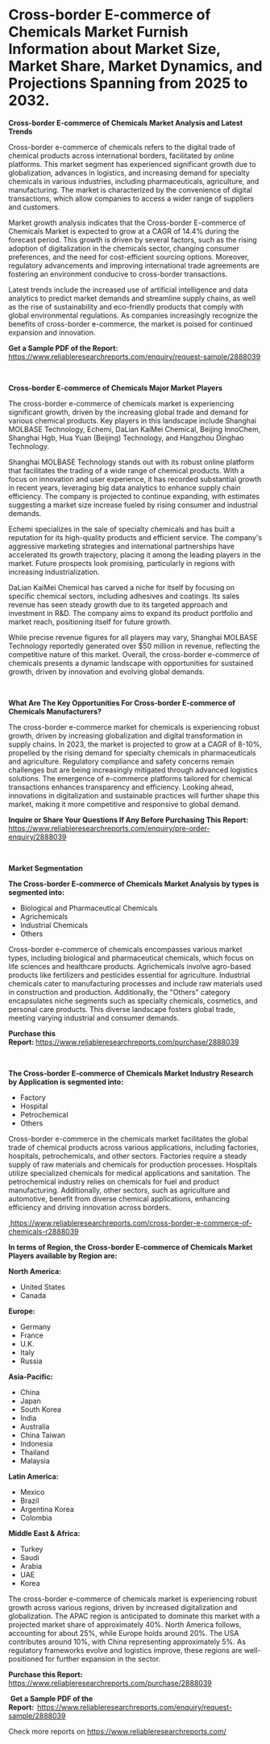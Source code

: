 <p><h1>Cross-border E-commerce of Chemicals Market Furnish Information about Market Size, Market Share, Market Dynamics, and Projections Spanning from 2025 to 2032.</h1></p><p><strong>Cross-border E-commerce of Chemicals Market Analysis and Latest Trends</strong></p>
<p><p>Cross-border e-commerce of chemicals refers to the digital trade of chemical products across international borders, facilitated by online platforms. This market segment has experienced significant growth due to globalization, advances in logistics, and increasing demand for specialty chemicals in various industries, including pharmaceuticals, agriculture, and manufacturing. The market is characterized by the convenience of digital transactions, which allow companies to access a wider range of suppliers and customers.</p><p>Market growth analysis indicates that the Cross-border E-commerce of Chemicals Market is expected to grow at a CAGR of 14.4% during the forecast period. This growth is driven by several factors, such as the rising adoption of digitalization in the chemicals sector, changing consumer preferences, and the need for cost-efficient sourcing options. Moreover, regulatory advancements and improving international trade agreements are fostering an environment conducive to cross-border transactions.</p><p>Latest trends include the increased use of artificial intelligence and data analytics to predict market demands and streamline supply chains, as well as the rise of sustainability and eco-friendly products that comply with global environmental regulations. As companies increasingly recognize the benefits of cross-border e-commerce, the market is poised for continued expansion and innovation.</p></p>
<p><strong>Get a Sample PDF of the Report:&nbsp;</strong> <a href="https://www.reliableresearchreports.com/enquiry/request-sample/2888039?utm_campaign=2487&utm_medium=2&utm_source=Github&utm_content=ia&utm_term=14032025&utm_id=cross-border-e-commerce-of-chemicals">https://www.reliableresearchreports.com/enquiry/request-sample/2888039</a></p>
<p>&nbsp;</p>
<p><strong>Cross-border E-commerce of Chemicals Major Market Players</strong></p>
<p><p>The cross-border e-commerce of chemicals market is experiencing significant growth, driven by the increasing global trade and demand for various chemical products. Key players in this landscape include Shanghai MOLBASE Technology, Echemi, DaLian KaiMei Chemical, Beijing InnoChem, Shanghai Hgb, Hua Yuan (Beijing) Technology, and Hangzhou Dinghao Technology.</p><p>Shanghai MOLBASE Technology stands out with its robust online platform that facilitates the trading of a wide range of chemical products. With a focus on innovation and user experience, it has recorded substantial growth in recent years, leveraging big data analytics to enhance supply chain efficiency. The company is projected to continue expanding, with estimates suggesting a market size increase fueled by rising consumer and industrial demands.</p><p>Echemi specializes in the sale of specialty chemicals and has built a reputation for its high-quality products and efficient service. The company's aggressive marketing strategies and international partnerships have accelerated its growth trajectory, placing it among the leading players in the market. Future prospects look promising, particularly in regions with increasing industrialization.</p><p>DaLian KaiMei Chemical has carved a niche for itself by focusing on specific chemical sectors, including adhesives and coatings. Its sales revenue has seen steady growth due to its targeted approach and investment in R&D. The company aims to expand its product portfolio and market reach, positioning itself for future growth.</p><p>While precise revenue figures for all players may vary, Shanghai MOLBASE Technology reportedly generated over $50 million in revenue, reflecting the competitive nature of this market. Overall, the cross-border e-commerce of chemicals presents a dynamic landscape with opportunities for sustained growth, driven by innovation and evolving global demands.</p></p>
<p>&nbsp;</p>
<p><strong>What Are The Key Opportunities For Cross-border E-commerce of Chemicals Manufacturers?</strong></p>
<p><p>The cross-border e-commerce market for chemicals is experiencing robust growth, driven by increasing globalization and digital transformation in supply chains. In 2023, the market is projected to grow at a CAGR of 8-10%, propelled by the rising demand for specialty chemicals in pharmaceuticals and agriculture. Regulatory compliance and safety concerns remain challenges but are being increasingly mitigated through advanced logistics solutions. The emergence of e-commerce platforms tailored for chemical transactions enhances transparency and efficiency. Looking ahead, innovations in digitalization and sustainable practices will further shape this market, making it more competitive and responsive to global demand.</p></p>
<p><strong>Inquire or Share Your Questions If Any Before Purchasing This Report:</strong> <a href="https://www.reliableresearchreports.com/enquiry/pre-order-enquiry/2888039?utm_campaign=2487&utm_medium=2&utm_source=Github&utm_content=ia&utm_term=14032025&utm_id=cross-border-e-commerce-of-chemicals">https://www.reliableresearchreports.com/enquiry/pre-order-enquiry/2888039</a></p>
<p>&nbsp;</p>
<p><strong>Market Segmentation</strong></p>
<p><strong>The Cross-border E-commerce of Chemicals Market Analysis by types is segmented into:</strong></p>
<p><ul><li>Biological and Pharmaceutical Chemicals</li><li>Agrichemicals</li><li>Industrial Chemicals</li><li>Others</li></ul></p>
<p><p>Cross-border e-commerce of chemicals encompasses various market types, including biological and pharmaceutical chemicals, which focus on life sciences and healthcare products. Agrichemicals involve agro-based products like fertilizers and pesticides essential for agriculture. Industrial chemicals cater to manufacturing processes and include raw materials used in construction and production. Additionally, the "Others" category encapsulates niche segments such as specialty chemicals, cosmetics, and personal care products. This diverse landscape fosters global trade, meeting varying industrial and consumer demands.</p></p>
<p><strong>Purchase this Report:&nbsp;</strong><a href="https://www.reliableresearchreports.com/purchase/2888039?utm_campaign=2487&utm_medium=2&utm_source=Github&utm_content=ia&utm_term=14032025&utm_id=cross-border-e-commerce-of-chemicals">https://www.reliableresearchreports.com/purchase/2888039</a></p>
<p>&nbsp;</p>
<p><strong>The Cross-border E-commerce of Chemicals Market Industry Research by Application is segmented into:</strong></p>
<p><ul><li>Factory</li><li>Hospital</li><li>Petrochemical</li><li>Others</li></ul></p>
<p><p>Cross-border e-commerce in the chemicals market facilitates the global trade of chemical products across various applications, including factories, hospitals, petrochemicals, and other sectors. Factories require a steady supply of raw materials and chemicals for production processes. Hospitals utilize specialized chemicals for medical applications and sanitation. The petrochemical industry relies on chemicals for fuel and product manufacturing. Additionally, other sectors, such as agriculture and automotive, benefit from diverse chemical applications, enhancing efficiency and driving innovation across borders.</p></p>
<p><a href="https://www.reliableresearchreports.com/cross-border-e-commerce-of-chemicals-r2888039?utm_campaign=2487&utm_medium=2&utm_source=Github&utm_content=ia&utm_term=14032025&utm_id=cross-border-e-commerce-of-chemicals">&nbsp;https://www.reliableresearchreports.com/cross-border-e-commerce-of-chemicals-r2888039</a></p>
<p><strong>In terms of Region, the Cross-border E-commerce of Chemicals Market Players available by Region are:</strong></p>
<p>
    <p> <strong> North America: </strong>
        <ul>
            <li>United States</li>
            <li>Canada</li>
        </ul>
        </p> 
    <p> <strong> Europe: </strong>
        <ul>
            <li>Germany</li>
            <li>France</li>
            <li>U.K.</li>
            <li>Italy</li>
            <li>Russia</li>
        </ul>
        </p> 
    <p> <strong> Asia-Pacific: </strong>
        <ul>
            <li>China</li>
            <li>Japan</li>
            <li>South Korea</li>
            <li>India</li>
            <li>Australia</li>
            <li>China Taiwan</li>
            <li>Indonesia</li>
            <li>Thailand</li>
            <li>Malaysia</li>
        </ul>
        </p> 
    <p> <strong> Latin America: </strong>
        <ul>
            <li>Mexico</li>
            <li>Brazil</li>
            <li>Argentina Korea</li>
            <li>Colombia</li>
        </ul>
        </p> 
    <p> <strong> Middle East & Africa: </strong>
        <ul>
            <li>Turkey</li>
            <li>Saudi</li>
            <li>Arabia</li>
            <li>UAE</li>
            <li>Korea</li>
        </ul>
    </p>
    </p>
<p><p>The cross-border e-commerce of chemicals market is experiencing robust growth across various regions, driven by increased digitalization and globalization. The APAC region is anticipated to dominate this market with a projected market share of approximately 40%. North America follows, accounting for about 25%, while Europe holds around 20%. The USA contributes around 10%, with China representing approximately 5%. As regulatory frameworks evolve and logistics improve, these regions are well-positioned for further expansion in the sector.</p></p>
<p><strong>Purchase this Report: </strong><a href="https://www.reliableresearchreports.com/purchase/2888039?utm_campaign=2487&utm_medium=2&utm_source=Github&utm_content=ia&utm_term=14032025&utm_id=cross-border-e-commerce-of-chemicals">https://www.reliableresearchreports.com/purchase/2888039</a></p>
<p>&nbsp;<strong>Get a Sample PDF of the Report:&nbsp;&nbsp;</strong><a href="https://www.reliableresearchreports.com/enquiry/request-sample/2888039?utm_campaign=2487&utm_medium=2&utm_source=Github&utm_content=ia&utm_term=14032025&utm_id=cross-border-e-commerce-of-chemicals">https://www.reliableresearchreports.com/enquiry/request-sample/2888039</a></p>
<p><strong></strong></p>
<p>Check more reports on <a href="https://www.reliableresearchreports.com/?utm_campaign=2487&utm_medium=2&utm_source=Github&utm_content=ia&utm_term=14032025&utm_id=cross-border-e-commerce-of-chemicals">https://www.reliableresearchreports.com/</a></p>